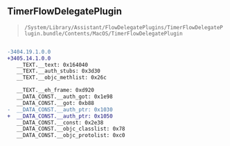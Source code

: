 ## TimerFlowDelegatePlugin

> `/System/Library/Assistant/FlowDelegatePlugins/TimerFlowDelegatePlugin.bundle/Contents/MacOS/TimerFlowDelegatePlugin`

```diff

-3404.19.1.0.0
+3405.14.1.0.0
   __TEXT.__text: 0x164040
   __TEXT.__auth_stubs: 0x3d30
   __TEXT.__objc_methlist: 0x26c

   __TEXT.__eh_frame: 0xd920
   __DATA_CONST.__auth_got: 0x1e98
   __DATA_CONST.__got: 0xb88
-  __DATA_CONST.__auth_ptr: 0x1030
+  __DATA_CONST.__auth_ptr: 0x1050
   __DATA_CONST.__const: 0x2e38
   __DATA_CONST.__objc_classlist: 0x78
   __DATA_CONST.__objc_protolist: 0xc0

```

